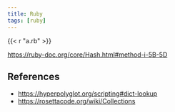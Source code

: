 ```yaml
---
title: Ruby
tags: [ruby]
---
```


{{< r "a.rb" >}}

<https://ruby-doc.org/core/Hash.html#method-i-5B-5D>

## References

- <https://hyperpolyglot.org/scripting#dict-lookup>
- <https://rosettacode.org/wiki/Collections>
